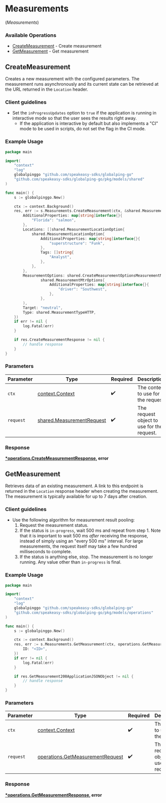 # Measurements
(*Measurements*)

### Available Operations

* [CreateMeasurement](#createmeasurement) - Create measurement
* [GetMeasurement](#getmeasurement) - Get measurement

## CreateMeasurement

Creates a new measurement with the configured parameters.
The measurement runs asynchronously and its current state can be retrieved
at the URL returned in the `Location` header.

### Client guidelines

- Set the `inProgressUpdates` option to `true` if the application is running in interactive mode so that the user sees the results right away.
  - If the application is interactive by default but also implements a "CI" mode to be used in scripts, do not set the flag in the CI mode.


### Example Usage

```go
package main

import(
	"context"
	"log"
	globalpinggo "github.com/speakeasy-sdks/globalping-go"
	"github.com/speakeasy-sdks/globalping-go/pkg/models/shared"
)

func main() {
    s := globalpinggo.New()

    ctx := context.Background()
    res, err := s.Measurements.CreateMeasurement(ctx, &shared.MeasurementRequest{
        AdditionalProperties: map[string]interface{}{
            "Florida": "salmon",
        },
        Locations: []shared.MeasurementLocationOption{
            shared.MeasurementLocationOption{
                AdditionalProperties: map[string]interface{}{
                    "superstructure": "Funk",
                },
                Tags: []string{
                    "Analyst",
                },
            },
        },
        MeasurementOptions: shared.CreateMeasurementOptionsMeasurementMtrOptions(
                shared.MeasurementMtrOptions{
                    AdditionalProperties: map[string]interface{}{
                        "driver": "Southwest",
                    },
                },
        ),
        Target: "neutral",
        Type: shared.MeasurementTypeHTTP,
    })
    if err != nil {
        log.Fatal(err)
    }

    if res.CreateMeasurementResponse != nil {
        // handle response
    }
}
```

### Parameters

| Parameter                                                              | Type                                                                   | Required                                                               | Description                                                            |
| ---------------------------------------------------------------------- | ---------------------------------------------------------------------- | ---------------------------------------------------------------------- | ---------------------------------------------------------------------- |
| `ctx`                                                                  | [context.Context](https://pkg.go.dev/context#Context)                  | :heavy_check_mark:                                                     | The context to use for the request.                                    |
| `request`                                                              | [shared.MeasurementRequest](../../models/shared/measurementrequest.md) | :heavy_check_mark:                                                     | The request object to use for the request.                             |


### Response

**[*operations.CreateMeasurementResponse](../../models/operations/createmeasurementresponse.md), error**


## GetMeasurement

Retrieves data of an existing measurement.
A link to this endpoint is returned in the `Location` response header when creating the measurement.
The measurement is typically available for up to 7 days after creation.

### Client guidelines

- Use the following algorithm for measurement result pooling:
  1. Request the measurement status.
  2. If the status is `in-progress`, wait 500 ms and repeat from step 1. Note that it is important to wait 500 ms *after* receiving the response, instead of simply using an "every 500 ms" interval. For large measurements, the request itself may take a few hundred milliseconds to complete.
  3. If the status is anything else, stop. The measurement is no longer running. Any value other than `in-progress` is final.


### Example Usage

```go
package main

import(
	"context"
	"log"
	globalpinggo "github.com/speakeasy-sdks/globalping-go"
	"github.com/speakeasy-sdks/globalping-go/pkg/models/operations"
)

func main() {
    s := globalpinggo.New()

    ctx := context.Background()
    res, err := s.Measurements.GetMeasurement(ctx, operations.GetMeasurementRequest{
        ID: "<ID>",
    })
    if err != nil {
        log.Fatal(err)
    }

    if res.GetMeasurement200ApplicationJSONObject != nil {
        // handle response
    }
}
```

### Parameters

| Parameter                                                                            | Type                                                                                 | Required                                                                             | Description                                                                          |
| ------------------------------------------------------------------------------------ | ------------------------------------------------------------------------------------ | ------------------------------------------------------------------------------------ | ------------------------------------------------------------------------------------ |
| `ctx`                                                                                | [context.Context](https://pkg.go.dev/context#Context)                                | :heavy_check_mark:                                                                   | The context to use for the request.                                                  |
| `request`                                                                            | [operations.GetMeasurementRequest](../../models/operations/getmeasurementrequest.md) | :heavy_check_mark:                                                                   | The request object to use for the request.                                           |


### Response

**[*operations.GetMeasurementResponse](../../models/operations/getmeasurementresponse.md), error**

